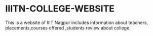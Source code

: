 # IIITN-COLLEGE-WEBSITE
This is a website of IIIT Nagpur includes information about teachers, placements,courses offered ,students review about college.
